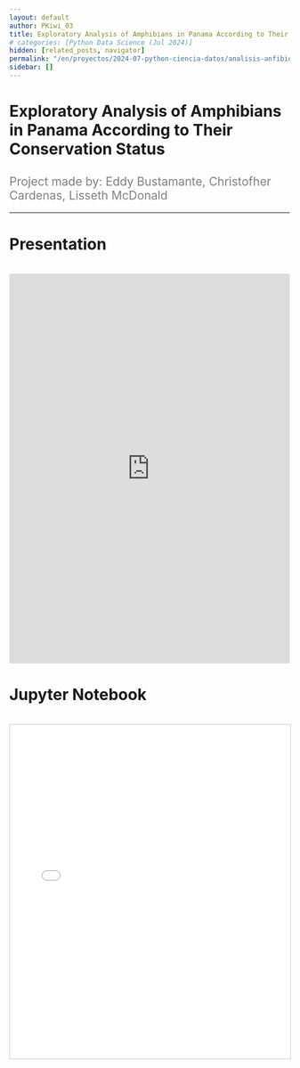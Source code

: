 ```yaml
---
layout: default
author: PKiwi_03
title: Exploratory Analysis of Amphibians in Panama According to Their Conservation Status
# categories: [Python Data Science (Jul 2024)]
hidden: [related_posts, navigator]
permalink: "/en/proyectos/2024-07-python-ciencia-datos/analisis-anfibios-panama.html"
sidebar: []
---
```


# Exploratory Analysis of Amphibians in Panama According to Their Conservation Status

<h2 style="color: gray; font-weight: normal;">
Project made by: Eddy Bustamante, Christofher Cardenas, Lisseth McDonald
</h2>

---
# Presentation
<br>

<iframe width="100%" height="700" src="https://www.youtube.com/embed/Kdv4XobfkIY" frameborder="0" allow="accelerometer; autoplay; clipboard-write; encrypted-media; gyroscope; picture-in-picture; web-share" referrerpolicy="strict-origin-when-cross-origin" allowfullscreen></iframe>

<br>

# Jupyter Notebook

<br>

<iframe 
    src="/assets/html/2024-07-python/eddy_bustamante.html" 
    width="100%" 
    height="600" 
    style="border: 1px solid #ccc;"
></iframe>
